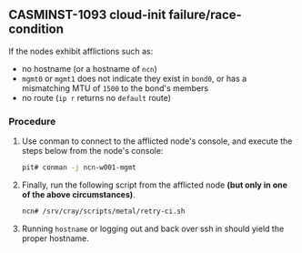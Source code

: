 ## CASMINST-1093 cloud-init failure/race-condition
If the nodes exhibit afflictions such as:
- no hostname (or a hostname of `ncn`)
- `mgmt0` or `mgmt1` does not indicate they exist in `bond0`, or has a mismatching MTU of `1500` to the bond's members
- no route (`ip r` returns no `default` route)

### Procedure
1. Use conman to connect to the afflicted node's console, and execute the steps below from the node's console:
    ```bash
    pit# conman -j ncn-w001-mgmt
    ```

2. Finally, run the following script from the afflicted node **(but only in one of the above circumstances)**.
    ```bash
    ncn# /srv/cray/scripts/metal/retry-ci.sh
    ```

3. Running `hostname` or logging out and back over ssh in should yield the proper hostname.
